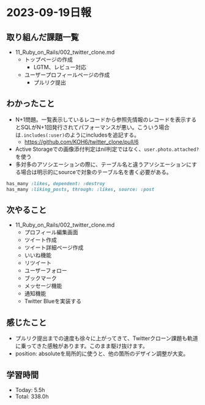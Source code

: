 # 2023-09-19日報

## 取り組んだ課題一覧
* 11_Ruby_on_Rails/002_twitter_clone.md
  * トップページの作成
    * LGTM、レビュー対応
  * ユーザープロフィールページの作成
    * プルリク提出

## わかったこと
* N+1問題。一覧表示しているレコードから参照先情報のレコードを表示するとSQLがN+1回発行されてパフォーマンスが悪い。こういう場合は`.includes(:user)`のようにincludesを追記する。
  * https://github.com/KOH6/twitter_clone/pull/6
* Active Storageでの画像添付判定はnil判定ではなく、`user.photo.attached?`を使う
* 多対多のアソシエーションの際に、テーブル名と違うアソシエーションにする場合は明示的にsourceで対象のテーブル名を書く必要がある。
```rb
has_many :likes, dependent: :destroy
has_many :liking_posts, through: :likes, source: :post
```

## 次やること
* 11_Ruby_on_Rails/002_twitter_clone.md
  * プロフィール編集画面
  * ツイート作成
  * ツイート詳細ページ作成
  * いいね機能
  * リツイート
  * ユーザーフォロー
  * ブックマーク
  * メッセージ機能
  * 通知機能
  * Twitter Blueを実装する

## 感じたこと
* プルリク提出までの速度も徐々に上がってきて、Twitterクローン課題も軌道に乗ってきた感触があります。このまま駆け抜けます。
* position: absoluteを局所的に使うと、他の箇所のデザイン調整が大変。

## 学習時間
* Today: 5.5h
* Total: 338.0h